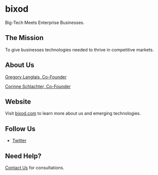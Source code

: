# bixod

Big-Tech Meets Enterprise Businesses.

## The Mission 

To give businesses technologies needed to thrive in competitive markets.

## About Us

[Gregory Langlais, Co-Founder](http://bixod.com/people/gregory-langlais)

[Corinne Schlachter, Co-Founder](https://bixod.com/people/corinne-schlachter)

## Website

Visit [bixod.com](https://bixod.com) to learn more about us and emerging technologies.

## Follow Us

- [Twitter](https://twitter.com/bixod_inc)

## Need Help?

[Contact Us](https://bixod.com/contact) for consultations.
